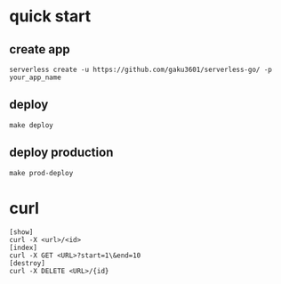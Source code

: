 # quick start
## create app

    serverless create -u https://github.com/gaku3601/serverless-go/ -p your_app_name

## deploy

    make deploy

## deploy production

    make prod-deploy

# curl

    [show]
    curl -X <url>/<id>
    [index]
    curl -X GET <URL>?start=1\&end=10
    [destroy]
    curl -X DELETE <URL>/{id}
